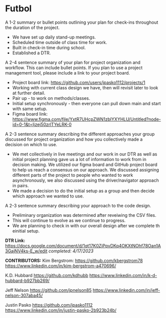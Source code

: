 # Futbol

A 1-2 summary or bullet points outlining your plan for check-ins throughout the duration of the project.
  - We have set up daily stand-up meetings.
  - Scheduled time outside of class time for work.
  - Built in check-in time during school.
  - Established a DTR.

A 2-4 sentence summary of your plan for project organization and workflow. This can include bullet points. If you plan to use a project management tool, please include a link to your project board.
  - Project board link: https://github.com/users/jpasko1112/projects/1
  - Working with current class design we have, then will revisit later to look at further detail.
  - Pair up - to work on methods/classes. 
  - Initial setup synchronously - then everyone can pull down main and start with same setup.
  - Figma board link: https://www.figma.com/file/YxtR7UHcpZWN1zbIYXYHLU/Untitled?node-id=0-1&t=Ijzej50zrlTYeLRK-0

A 2-3 sentence summary describing the different approaches your group discussed for project organization and how you collectively made a decision on which to use.
  - We met collectively in live meetings and our work in our DTR as well as initial project planning gave us a lot of information to work from in decision making. We utilized our figma board and GitHub project board to help us reach a consensus on our approach. We discussed assigning different parts of the project to people who wanted to work asynchronously, we also discussed using the driver/navigator approach in pairs. 
  - We made a decision to do the initial setup as a group and then decide which approach we wanted to use.

A 2-3 sentence summary describing your approach to the code design.
  - Preliminary organization was determined after reveiwing the CSV files.
  - This will continue to evolve as we continue to progress.
  - We are planning to check in with our overall design after we complete th einitial setup.

**DTR Link:** https://docs.google.com/document/d/1qt17K0ZjPpvDKq4OKXtNOhf78Oan1A3GajNV4ks-E_w/edit  *completed: 4/17/2023*


**CONTRIBUTORS:**
Kim Bergstrom:  https://github.com/kbergstrom78
                https://www.linkedin.com/in/kim-bergstrom-a470696/
               

  K.D. Hubbard  https://github.com/kdhubb
                https://www.linkedin.com/in/k-d-hubbard-b927bb269/

  Jeff Nelson   https://github.com/jpnelson85
                https://www.linkedin.com/in/jeff-nelson-307aba45/

  Justin Pasko  https://github.com/jpasko1112
                https://www.linkedin.com/in/justin-pasko-2b923b24b/
